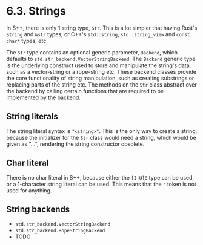 # 6.3. Strings

In S++, there is only 1 string type, `Str`. This is a lot simpler that having Rust's `String` and `&str` types, or
C++'s `std::string`, `std::string_view` and `const char*` types, etc.

The `Str` type contains an optional generic parameter, `Backend`, which defaults to
`std.str_backend.VectorStringBackend`. The `Backend` generic type is the underlying construct used to store and
manipulate the
string's data, such as a vector-string or a rope-string etc. These backend classes provide the core functionality of
string manipulation, such as creating substrings or replacing parts of the string etc. The methods on the `Str` class
abstract over the backend by calling certain functions that are required to be implemented by the backend.

## String literals

The string literal syntax is `"<string>"`. This is the only way to create a string, because the initializer for the
`Str` class would need a string, which would be given as "...", rendering the string constructor obsolete.

## Char literal

There is no char literal in S++, because either the `[I|U]8` type can be used, or a 1-character string literal can be
used. This means that the `'` token is not used for anything.

## String backends
- `std.str_backend.VectorStringBackend`
- `std.str_backend.RopeStringBackend`
- TODO
